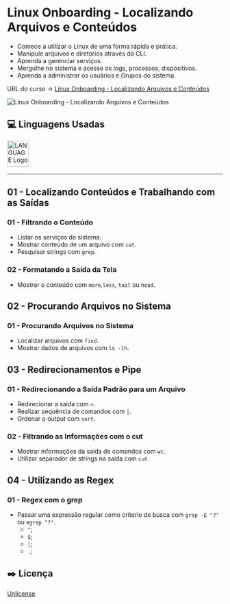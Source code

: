 # Linux Onboarding - Localizando Arquivos e Conteúdos

* Comece a utilizar o Linux de uma forma rápida e prática.
* Manipule arquivos e diretórios através da CLI.
* Aprenda a gerenciar serviços.
* Mergulhe no sistema e acesse os logs, processos, dispositivos.
* Aprenda a administrar os usuários e Grupos do sistema.

URL do curso -> [Linux Onboarding - Localizando Arquivos e Conteúdos](https://cursos.alura.com.br/course/linux-onboarding-arquivos-conteudos)

![Linux Onboarding - Localizando Arquivos e Conteúdos](https://alura.com.br/assets/api/share/curso-linux-onboarding-arquivos-conteudos.png)

## :computer: Linguagens Usadas
<div>
    <img alt='LANGUAGE Logo' height='60' width='50' src='https://raw.githubusercontent.com/get-icon/geticon/fc0f660daee147afb4a56c64e12bde6486b73e39/icons/linux-tux.svg' />&nbsp;
</div>

***

## 01 - Localizando Conteúdos e Trabalhando com as Saídas

### 01 - Filtrando o Conteúdo
* Listar os serviços do sistema.
* Mostrar conteúdo de um arquivo com `cat`.
* Pesquisar strings com `grep`.

### 02 - Formatando a Saída da Tela
* Mostrar o conteúdo com `more`,`less`, `tail` ou `head`.

## 02 - Procurando Arquivos no Sistema

### 01 - Procurando Arquivos no Sistema
* Localizar arquivos com `find`.
* Mostrar dados de arquivos com `ls -lh`.

## 03 - Redirecionamentos e Pipe

### 01 - Redirecionando a Saída Padrão para um Arquivo
* Redirecionar a saída com `>`.
* Realizar sequência de comandos com `|`.
* Ordenar o output com `sort`.

### 02 - Filtrando as Informações com o cut
* Mostrar informações da saída de comandos com `wc`.
* Utilizar separador de strings na saída com `cut`.

## 04 - Utilizando as Regex

### 01 - Regex com o grep
* Passar uma expressão regular como críterio de busca com `grep -E "?"` ou `egrep "?"`.
    * `^`;
    * `$`;
    * `|`;
    * `.`;

## :black_nib: Licença
[Unlicense](https://unlicense.org)